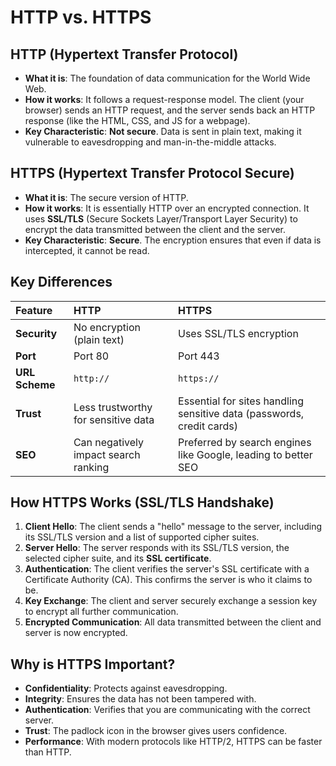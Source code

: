 # HTTP vs. HTTPS

## HTTP (Hypertext Transfer Protocol)
- **What it is**: The foundation of data communication for the World Wide Web.
- **How it works**: It follows a request-response model. The client (your browser) sends an HTTP request, and the server sends back an HTTP response (like the HTML, CSS, and JS for a webpage).
- **Key Characteristic**: **Not secure**. Data is sent in plain text, making it vulnerable to eavesdropping and man-in-the-middle attacks.

## HTTPS (Hypertext Transfer Protocol Secure)
- **What it is**: The secure version of HTTP.
- **How it works**: It is essentially HTTP over an encrypted connection. It uses **SSL/TLS** (Secure Sockets Layer/Transport Layer Security) to encrypt the data transmitted between the client and the server.
- **Key Characteristic**: **Secure**. The encryption ensures that even if data is intercepted, it cannot be read.

## Key Differences

| Feature           | HTTP                                  | HTTPS                                                                   |
| :---------------- | :------------------------------------ | :---------------------------------------------------------------------- |
| **Security**      | No encryption (plain text)            | Uses SSL/TLS encryption                                                 |
| **Port**          | Port 80                               | Port 443                                                                |
| **URL Scheme**    | `http://`                             | `https://`                                                              |
| **Trust**         | Less trustworthy for sensitive data   | Essential for sites handling sensitive data (passwords, credit cards)   |
| **SEO**           | Can negatively impact search ranking  | Preferred by search engines like Google, leading to better SEO          |

## How HTTPS Works (SSL/TLS Handshake)
1.  **Client Hello**: The client sends a "hello" message to the server, including its SSL/TLS version and a list of supported cipher suites.
2.  **Server Hello**: The server responds with its SSL/TLS version, the selected cipher suite, and its **SSL certificate**.
3.  **Authentication**: The client verifies the server's SSL certificate with a Certificate Authority (CA). This confirms the server is who it claims to be.
4.  **Key Exchange**: The client and server securely exchange a session key to encrypt all further communication.
5.  **Encrypted Communication**: All data transmitted between the client and server is now encrypted.

## Why is HTTPS Important?
- **Confidentiality**: Protects against eavesdropping.
- **Integrity**: Ensures the data has not been tampered with.
- **Authentication**: Verifies that you are communicating with the correct server.
- **Trust**: The padlock icon in the browser gives users confidence.
- **Performance**: With modern protocols like HTTP/2, HTTPS can be faster than HTTP.
